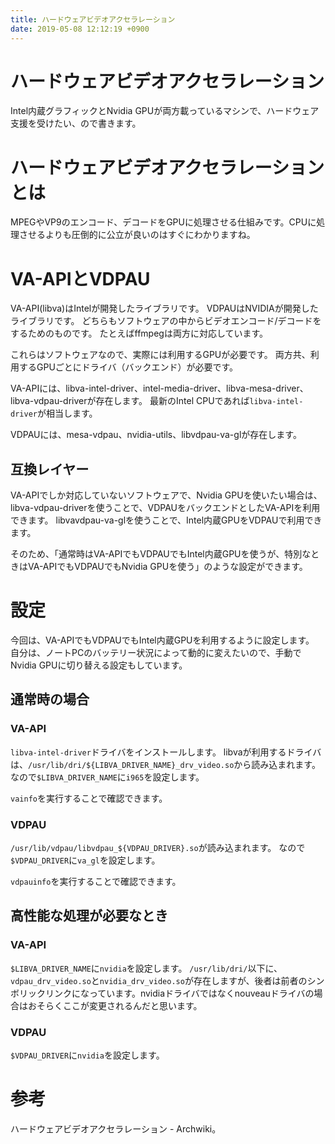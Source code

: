 ```yaml
---
title: ハードウェアビデオアクセラレーション
date: 2019-05-08 12:12:19 +0900
---
```


ハードウェアビデオアクセラレーション
===

Intel内蔵グラフィックとNvidia GPUが両方載っているマシンで、ハードウェア支援を受けたい、ので書きます。

# ハードウェアビデオアクセラレーションとは

MPEGやVP9のエンコード、デコードをGPUに処理させる仕組みです。CPUに処理させるよりも圧倒的に公立が良いのはすぐにわかりますね。

# VA-APIとVDPAU

VA-API(libva)はIntelが開発したライブラリです。
VDPAUはNVIDIAが開発したライブラリです。
どちらもソフトウェアの中からビデオエンコード/デコードをするためのものです。
たとえばffmpegは両方に対応しています。

これらはソフトウェアなので、実際には利用するGPUが必要です。
両方共、利用するGPUごとにドライバ（バックエンド）が必要です。

VA-APIには、libva-intel-driver、intel-media-driver、libva-mesa-driver、libva-vdpau-driverが存在します。
最新のIntel CPUであれば`libva-intel-driver`が相当します。

VDPAUには、mesa-vdpau、nvidia-utils、libvdpau-va-glが存在します。

## 互換レイヤー

VA-APIでしか対応していないソフトウェアで、Nvidia GPUを使いたい場合は、libva-vdpau-driverを使うことで、VDPAUをバックエンドとしたVA-APIを利用できます。
libvavdpau-va-glを使うことで、Intel内蔵GPUをVDPAUで利用できます。

そのため、「通常時はVA-APIでもVDPAUでもIntel内蔵GPUを使うが、特別なときはVA-APIでもVDPAUでもNvidia GPUを使う」のような設定ができます。

# 設定

今回は、VA-APIでもVDPAUでもIntel内蔵GPUを利用するように設定します。
自分は、ノートPCのバッテリー状況によって動的に変えたいので、手動でNvidia GPUに切り替える設定もしています。

## 通常時の場合

### VA-API

`libva-intel-driver`ドライバをインストールします。
libvaが利用するドライバは、`/usr/lib/dri/${LIBVA_DRIVER_NAME}_drv_video.so`から読み込まれます。
なので`$LIBVA_DRIVER_NAME`に`i965`を設定します。

`vainfo`を実行することで確認できます。

### VDPAU

`/usr/lib/vdpau/libvdpau_${VDPAU_DRIVER}.so`が読み込まれます。
なので`$VDPAU_DRIVER`に`va_gl`を設定します。

`vdpauinfo`を実行することで確認できます。

## 高性能な処理が必要なとき

### VA-API

`$LIBVA_DRIVER_NAME`に`nvidia`を設定します。
`/usr/lib/dri/`以下に、`vdpau_drv_video.so`と`nvidia_drv_video.so`が存在しますが、後者は前者のシンボリックリンクになっています。nvidiaドライバではなくnouveauドライバの場合はおそらくここが変更されるんだと思います。

### VDPAU

`$VDPAU_DRIVER`に`nvidia`を設定します。
# 参考

ハードウェアビデオアクセラレーション - Archwiki。
